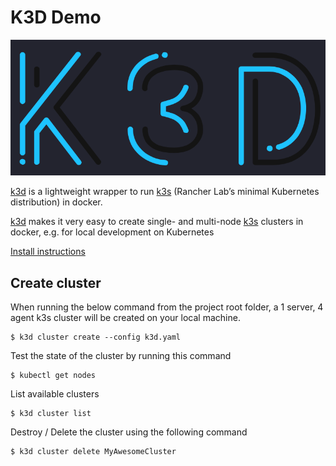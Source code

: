 # K3D Demo

![](./mongo-express/resources/k3d.png)

[k3d](https://k3d.io) is a lightweight wrapper to run [k3s](https://k3s.io) (Rancher Lab’s minimal Kubernetes distribution) in docker.

[k3d](https://k3d.io) makes it very easy to create single- and multi-node [k3s](https://k3s.io) clusters in docker, e.g. for local development on Kubernetes

[Install instructions](https://k3d.io/#installation)

## Create cluster

When running the below command from the project root folder, a 1 server, 4 agent k3s cluster will be created on your local machine.

    $ k3d cluster create --config k3d.yaml

Test the state of the cluster by running this command

    $ kubectl get nodes

List available clusters

    $ k3d cluster list

Destroy / Delete the cluster using the following command

    $ k3d cluster delete MyAwesomeCluster
